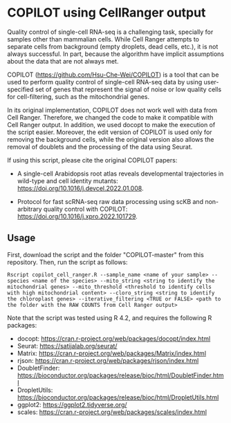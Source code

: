 # COPILOT using CellRanger output

Quality control of single-cell RNA-seq is a challenging task, specially for samples other than mammalian cells. While Cell Ranger attempts to separate cells from background (empty droplets, dead cells, etc.), it is not always successful. In part, because the algorithm have implicit assumptions about the data that are not always met.

COPILOT (<https://github.com/Hsu-Che-Wei/COPILOT>) is a tool that can be used to perform quality control of single-cell RNA-seq data by using user-specified set of genes that represent the signal of noise or low quality cells for cell-filtering, such as the mitochondrial genes. 

In its original implementation, COPILOT does not work well with data from Cell Ranger. Therefore, we changed the code to make it compatible with Cell Ranger output. In addition, we used docopt to make the execution of the script easier. Moreover, the edit version of COPILOT is used only for removing the background cells, while the original version also allows the removal of doublets and the processing of the data using Seurat.

If using this script, please cite the original COPILOT papers:

* A single-cell Arabidopsis root atlas reveals developmental trajectories in wild-type and cell identity mutants: <https://doi.org/10.1016/j.devcel.2022.01.008>.

* Protocol for fast scRNA-seq raw data processing using scKB and non-arbitrary quality control with COPILOT:  <https://doi.org/10.1016/j.xpro.2022.101729>.


## Usage

First, download the script and the folder "COPILOT-master" from this repository. Then, run the script as follows:

```console
Rscript copilot_cell_ranger.R --sample_name <name of your sample> --species <name of the species> --mito_string <string to identify the mitochondrial genes> --mito_threshold <threshold to identify cells with high mitochondrial content> --cloro_string <string to identify the chloroplast genes> --iterative_filtering <TRUE or FALSE> <path to the folder with the RAW COUNTS from Cell Ranger output>
```

Note that the script was tested using R 4.2, and requires the following R packages:

* docopt: <https://cran.r-project.org/web/packages/docopt/index.html>
* Seurat: <https://satijalab.org/seurat/>
* Matrix: <https://cran.r-project.org/web/packages/Matrix/index.html>
* rjson: <https://cran.r-project.org/web/packages/rjson/index.html>
* DoubletFinder: <https://bioconductor.org/packages/release/bioc/html/DoubletFinder.html>
* DropletUtils: <https://bioconductor.org/packages/release/bioc/html/DropletUtils.html>
* ggplot2: <https://ggplot2.tidyverse.org/>
* scales: <https://cran.r-project.org/web/packages/scales/index.html>